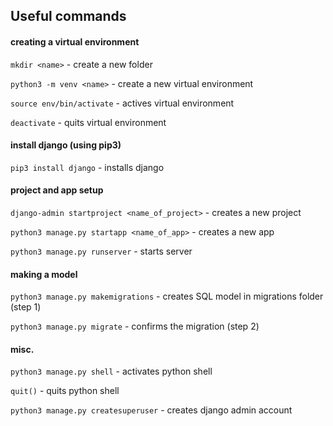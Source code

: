 ## Useful commands

#### creating a virtual environment

`mkdir <name>` - create a new folder

`python3 -m venv <name>` - create a new virtual environment

`source env/bin/activate` - actives virtual environment

`deactivate` - quits virtual environment

#### install django (using pip3)

`pip3 install django` - installs django

#### project and app setup

`django-admin startproject <name_of_project>` - creates a new project

`python3 manage.py startapp <name_of_app>` - creates a new app

`python3 manage.py runserver` - starts server

#### making a model

`python3 manage.py makemigrations` - creates SQL model in migrations folder (step 1)

`python3 manage.py migrate` - confirms the migration (step 2)

#### misc.

`python3 manage.py shell` - activates python shell

`quit()` - quits python shell

`python3 manage.py createsuperuser` - creates django admin account
